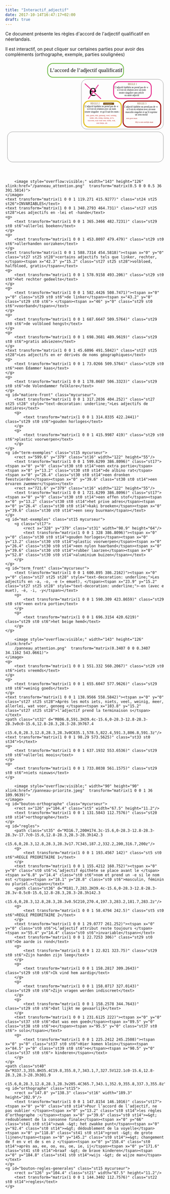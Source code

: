 ```yaml
---
title: "Interactif_adjectif"
date: 2017-10-14T16:47:17+02:00
draft: true
---
```


Ce document présente les règles d'accord de l'adjectif qualificatif en néerlandais.

Il est interactif, on peut cliquer sur certaines parties pour avoir des compléments (orthographe, exemple, parties soulignées)

<!--more-->

<div>
<?xml version="1.0" encoding="utf-8"?>
<!-- Generator: Adobe Illustrator 21.1.0, SVG Export Plug-In . SVG Version: 6.00 Build 0)  -->
<svg version="1.1" xmlns="http://www.w3.org/2000/svg" xmlns:xlink="http://www.w3.org/1999/xlink" x="0px" y="0px"
	 viewBox="0 0 841.9 595.3" style="enable-background:new 0 0 841.9 595.3;" xml:space="preserve">
<style type="text/css">
	.st0{font-family:'MyriadPro-Regular';}
	.st1{font-size:29px;}
	.st2{fill:none;stroke:#5DB130;stroke-width:3.42;stroke-miterlimit:10;}
	.st3{fill:none;stroke:#8B3E90;stroke-width:0.9707;stroke-miterlimit:10;}
	.st4{fill:none;stroke:#E52085;stroke-width:4.3645;stroke-miterlimit:10;}
	.st5{fill:#774D11;}
	.st6{font-size:12px;}
	.st7{fill:none;stroke:#A21916;stroke-width:5.4216;stroke-miterlimit:10;}
	.st8{fill:none;stroke:#E3BE24;stroke-width:5.4216;stroke-miterlimit:10;}
	.st9{font-size:12.1169px;}
	.st10{fill:none;stroke:#000000;stroke-width:0.6798;stroke-miterlimit:10;}
	.st11{font-size:88.1415px;}
	.st12{fill:none;stroke:#E52085;stroke-width:4;stroke-miterlimit:10;}
	.st13{fill:#A21916;}
	.st14{font-size:11px;}
	.st15{display:none;}
	.st16{display:inline;fill:none;}
	.st17{display:inline;}
	.st18{fill:#0EA041;}
	.st19{fill:#B92218;}
	.st20{fill:#EFEECE;}
	.st21{display:inline;fill:#774D11;}
	.st22{display:inline;fill:#EFEECE;}
	.st23{fill:none;stroke:#000000;stroke-width:0.7302;stroke-miterlimit:10;}
	.st24{fill:#E51539;}
	.st25{font-family:'MarkerFelt-Wide';}
	.st26{font-size:27.1459px;}
	.st27{fill:#284294;}
	.st28{font-size:12.6695px;}
	.st29{fill:#338835;}
	.st30{fill:#1E7D34;}
	.st31{fill:none;}
	.st32{fill:none;stroke:#000000;stroke-width:0.4361;stroke-miterlimit:10;}
	.st33{fill:#E21348;}
	.st34{font-size:29.25px;}
	.st35{fill:none;stroke:#426FB5;stroke-width:4;stroke-miterlimit:10;}
	.st36{fill:none;stroke:#338835;stroke-width:4;stroke-miterlimit:10;}
	.st37{fill:#426FB5;}
	.st38{fill:#D21E3C;}
	.st39{fill:#C4204B;}
	.st40{fill:none;stroke:#000000;stroke-width:0.663;stroke-miterlimit:10;}
	.st41{fill:#015D33;}
	.mycurseur{cursor:pointer;}
</style>
<g id="titre">
	<text transform="matrix(1 0 0 1 235.6446 54.8751)" class="st0 st1">L’accord de l’adjectif qualificatif</text>
	<path class="st2" d="M596.6,83.2H251.7c-15.6,0-28.3-12.8-28.3-28.3V38.3c0-15.6,12.8-28.3,28.3-28.3h344.9
		c15.6,0,28.3,12.8,28.3,28.3v16.5C624.9,70.4,612.2,83.2,596.6,83.2z"/>
	<ellipse class="st3" cx="736.3" cy="634.4" rx="11" ry="8.8"/>
</g>
<g id="sans-e">
	<path class="st4" d="M742.7,194.6H600.4c-15.6,0-28.3-12.8-28.3-28.3v-31.9c0-15.6,12.8-28.3,28.3-28.3h142.3
		c15.6,0,28.3,12.8,28.3,28.3v31.9C771,181.8,758.3,194.6,742.7,194.6z"/>
	<g>
		<text transform="matrix(1 0 0 1 647.5669 123.2913)" class="st5 st0 st6">REGLE  1</text>
	</g>
	<text transform="matrix(1 0 0 1 577.3224 139.4921)"><tspan x="0" y="0" class="st0 st6">L’adjectif épithète ne prend pas de -e</tspan><tspan x="13.3" y="14.4" class="st0 st6">si il est en relation avec un nom </tspan><tspan x="23.2" y="28.8" class="st0 st6">neutre singulier sans article </tspan><tspan x="51.9" y="43.2" class="st0 st6">ou autre adjectif</tspan></text>
	<path class="st7" d="M792.7,344.8H650.4c-15.6,0-28.3-12.8-28.3-28.3v-80c0-15.6,12.8-28.3,28.3-28.3h142.3
		c15.6,0,28.3,12.8,28.3,28.3v80C821,332,808.3,344.8,792.7,344.8z"/>
	<g>
		<text transform="matrix(1 0 0 1 697.5669 225.3489)" class="st5 st0 st6">REGLE  3</text>
	</g>
	<text transform="matrix(1 0 0 1 627.3224 241.5497)"><tspan x="0" y="0" class="st0 st6">L’adjectif épithète ne prend pas de -e</tspan><tspan x="13.3" y="14.4" class="st0 st6">si il est en relation avec un nom </tspan><tspan x="7.4" y="28.8" class="st0 st6">masculin singulier et qu’il exprime</tspan><tspan x="57.9" y="43.2" class="st0 st6">un sens moral</tspan></text>
	<path class="st8" d="M584.7,344.8H442.4c-15.6,0-28.3-12.8-28.3-28.3v-80c0-15.6,12.8-28.3,28.3-28.3h142.3
		c15.6,0,28.3,12.8,28.3,28.3v80C613,332,600.3,344.8,584.7,344.8z"/>
	<g>
		<text transform="matrix(0.9904 0 0 1 450.246 225.5171)" class="st5 st0 st9">REGLE  2</text>
	</g>
	<path class="st10" d="M806.8,355.8H430.3c-15.6,0-28.3-12.8-28.3-28.3V122.1c0-15.6,12.8-28.3,28.3-28.3h376.4
		c15.6,0,28.3,12.8,28.3,28.3v205.4C835.1,343.1,822.4,355.8,806.8,355.8z"/>
	<text transform="matrix(1 0 0 1 442.6747 179.5937)" class="st0 st11">e</text>
	<line class="st12" x1="420" y1="116.5" x2="505.2" y2="196.5"/>
	<line class="st12" x1="491.9" y1="123" x2="438.3" y2="196.5"/>
	<g>
		<text transform="matrix(1 0 0 1 639.1173 302.1024)" class="st13 st0 st14">een grot man</text>
	</g>
	<text transform="matrix(1 0 0 1 686.5256 322)" class="st13 st0 st14">Hij is een eerlijk man</text>
	<g id="regle2-exemple" class="st15">
		<rect x="425.1" y="234.8" class="st16" width="175.2" height="93.7"/>
		<text transform="matrix(1 0 0 1 425.0691 242.5967)" class="st17"><tspan x="0" y="0" class="st18 st0 st14">Hij woont in een oud huis</tspan><tspan x="0" y="13.2" class="st18 st0 st14">Er is geen vers vlees vandaag</tspan><tspan x="0" y="26.4" class="st18 st0 st14">Zij heef genoeg buitelands geld</tspan><tspan x="0" y="39.6" class="st18 st0 st14">Ieder braaf kind krijgt een beloning</tspan><tspan x="0" y="52.8" class="st18 st0 st14">Is er enig nieuw element in dit dossier</tspan><tspan x="0" y="66" class="st18 st0 st14">Wat een leker bier</tspan><tspan x="0" y="79.2" class="st18 st0 st14">Welk positief resultaat levert dat op ?</tspan></text>
	</g>
	<g id="regle2-texte">
		<text transform="matrix(0.9904 0 0 1 419.3228 240.1587)"><tspan x="0" y="0" class="st0 st9">L’adjectif épithète ne prend pas de -e</tspan><tspan x="13.4" y="14.5" class="st0 st9">si il est en relation avec un nom </tspan><tspan x="0.1" y="29.1" class="st0 st9">neutre singulier</tspan><tspan x="79.7" y="29.1" class="st0 st9"> </tspan><tspan x="82.5" y="29.1" class="st0 st9">et qu’il suit les mots :</tspan></text>
		<g>
			<text transform="matrix(1 0 0 1 427.5226 287.4016)"><tspan x="0" y="0" class="st19 st0 st14">een, geen, één, genoeg, veel, weinig,</tspan><tspan x="18.5" y="13.2" class="st19 st0 st14">ieder, elk, einig, menig, zo’n, </tspan><tspan x="7.6" y="26.4" class="st19 st0 st14">wat een, wat voor een, welk, wat, </tspan><tspan x="54.2" y="39.6" class="st19 st0 st14">een betje, als</tspan></text>
		</g>
	</g>
	<g id="Bouton-exemple-regle2" class="mycurseur">
		<rect x="517.3" y="216.4" class="st5" width="56.8" height="11.2"/>
		<text transform="matrix(1 0 0 1 522.8756 224.7491)" class="st20 st0 st14">exemples</text>
	</g>
	<g id="Bouton-texte-regle2" class="st15 mycurseur">
		<rect x="517.3" y="216.4" class="st21" width="56.8" height="11.2"/>
		<text transform="matrix(1 0 0 1 534.7811 224.7937)" class="st22 st0 st14">regle</text>
	</g>
</g>
<g id="invariable">
	<path class="st23" d="M806.8,528.9H39.4c-15.6,0-28.3-12.8-28.3-28.3V398.3c0-15.6,12.8-28.3,28.3-28.3h767.4
		c15.6,0,28.3,12.8,28.3,28.3v102.3C835.1,516.2,822.4,528.9,806.8,528.9z"/>
	
		<image style="overflow:visible;" width="143" height="126" xlink:href="/panneau_attention.png"  transform="matrix(0.5 0 0 0.5 36 391.5814)">
	</image>
	<text transform="matrix(1 0 0 1 119.271 415.9277)" class="st24 st25 st26">INVARIABLES</text>
	<text transform="matrix(1 0 0 1 348.2793 464.731)" class="st27 st25 st28">Les adjectifs en -lei et -hande</text>
	<g>
		<text transform="matrix(1 0 0 1 365.3466 482.7231)" class="st29 st0 st6">allerlei boeken</text>
	</g>
	<g>
		<text transform="matrix(1 0 0 1 453.8097 479.479)" class="st29 st0 st6">allerhanden oorzaken</text>
	</g>
	<text transform="matrix(1 0 0 1 588.7314 454.5818)"><tspan x="0" y="0" class="st27 st25 st28">certains adjectifs tels que linker, rechter, </tspan><tspan x="42.3" y="15.2" class="st27 st25 st28">volbloed, halfbloed, gratis</tspan></text>
	<g>
		<text transform="matrix(1 0 0 1 578.9158 493.206)" class="st29 st0 st6">het rechter gedeelte</text>
	</g>
	<g>
		<text transform="matrix(1 0 0 1 582.4426 508.7471)"><tspan x="0" y="0" class="st29 st0 st6">de linker</tspan><tspan x="43.2" y="0" class="st29 st0 st6"> </tspan><tspan x="46" y="0" class="st29 st0 st6">voorband</tspan></text>
	</g>
	<g>
		<text transform="matrix(1 0 0 1 687.6647 509.5764)" class="st29 st0 st6">de volbloed hengst</text>
	</g>
	<g>
		<text transform="matrix(1 0 0 1 698.3681 489.9619)" class="st29 st0 st6">gratis adviezen</text>
	</g>
	<text transform="matrix(1 0 0 1 45.6096 491.5842)" class="st27 st25 st28">Les adjectifs en er dérivés de noms géographiques</text>
	<g>
		<text transform="matrix(1 0 0 1 73.0266 509.5764)" class="st29 st0 st6">een Edammer kaas</text>
	</g>
	<g>
		<text transform="matrix(1 0 0 1 178.0687 506.3323)" class="st29 st0 st6">de Volendammer folklore</text>
	</g>
	<g id="matiere-front" class="mycurseur">
		<text transform="matrix(1 0 0 1 317.2036 404.252)" class="st27 st25 st28" style="text-decoration: underline;">Les adjectifs de matières</text>
		<g>
			<text transform="matrix(1 0 0 1 314.8335 422.2441)" class="st29 st0 st6">gouden horloges</text>
		</g>
		<g>
			<text transform="matrix(1 0 0 1 415.9987 419)" class="st29 st0 st6">plastic voorwerpen</text>
		</g>
	</g>
	<g id="term-exemples" class="st15 mycurseur">
		<rect x="599.6" y="379" class="st16" width="122" height="55"/>
		<text transform="matrix(1 0 0 1 599.6299 386.8096)" class="st17"><tspan x="0" y="0" class="st30 st0 st14">een extra portie</tspan><tspan x="0" y="13.2" class="st30 st0 st14">de albino rat</tspan><tspan x="0" y="26.4" class="st30 st0 st14">een dronken feestvierder</tspan><tspan x="0" y="39.6" class="st30 st0 st14">een ervaren zwemmer</tspan></text>
		<rect x="721.6" y="379" class="st16" width="122" height="55"/>
		<text transform="matrix(1 0 0 1 721.6299 386.8096)" class="st17"><tspan x="0" y="0" class="st30 st0 st14">een effen stof</tspan><tspan x="0" y="13.2" class="st30 st0 st14">het prive adres</tspan><tspan x="0" y="26.4" class="st30 st0 st14">kaki broeken</tspan><tspan x="0" y="39.6" class="st30 st0 st14">een sexy buurman</tspan></text>
	</g>
	<g id="mat-exemples" class="st15 mycurseur">
		<g class="st17">
			<rect x="328" y="379" class="st31" width="98.9" height="64"/>
			<text transform="matrix(1 0 0 1 328 386.8096)"><tspan x="0" y="0" class="st30 st0 st14">gouden horloges</tspan><tspan x="0" y="13.2" class="st30 st0 st14">plastic voorwerpen</tspan><tspan x="0" y="26.4" class="st30 st0 st14">een nylon haarband</tspan><tspan x="0" y="39.6" class="st30 st0 st14">rubber laarzen</tspan><tspan x="0" y="52.8" class="st30 st0 st14">aluminium buizen</tspan></text>
		</g>
	</g>
	<g id="term_front" class="mycurseur">
		<text transform="matrix(1 0 0 1 600.895 386.2162)"><tspan x="0" y="0" class="st27 st25 st28" style="text-decoration: underline;">Les adjectifs en -a, -o, -e (= emuet), </tspan><tspan x="23.9" y="15.2" class="st27 st25 st28" style="text-decoration: underline;">-en (avec e muet), -é, -i, -y</tspan></text>
		<g>
			<text transform="matrix(1 0 0 1 590.309 423.8659)" class="st29 st0 st6">een extra portie</text>
		</g>
		<g>
			<text transform="matrix(1 0 0 1 696.3154 420.6219)" class="st29 st0 st6">het beige hemd</text>
		</g>
	</g>
</g>
<g id="avec-s">
	
		<image style="overflow:visible;" width="143" height="126" xlink:href="
		/panneau_attention.png"  transform="matrix(0.3407 0 0 0.3407 34.1162 543.0661)">
	</image>
	<g>
		<text transform="matrix(1 0 0 1 551.332 560.2067)" class="st29 st0 st6">iets vreemds</text>
	</g>
	<g>
		<text transform="matrix(1 0 0 1 655.6047 577.9626)" class="st29 st0 st6">weinig goeds</text>
	</g>
	<text transform="matrix(1 0 0 1 138.9566 558.5842)"><tspan x="0" y="0" class="st27 st25 st28">Après les mots iets, niets, veel, weinig, meer, allerlei, wat voor, genoeg </tspan><tspan x="103.8" y="15.2" class="st27 st25 st28">l’adjectif prend la terminaison s</tspan></text>
	<path class="st32" d="M806.8,591.3H39.4c-15.6,0-28.3-12.8-28.3-28.3v0c0-15.6,12.8-28.3,28.3-28.3h767.4
		c15.6,0,28.3,12.8,28.3,28.3v0C835.1,578.5,822.4,591.3,806.8,591.3z"/>
	<text transform="matrix(1 0 0 1 98.29 573.5625)" class="st33 st0 st34">S</text>
	<g>
		<text transform="matrix(1 0 0 1 637.1932 553.6536)" class="st29 st0 st6">allerlei moois</text>
	</g>
	<g>
		<text transform="matrix(1 0 0 1 733.8038 561.1575)" class="st29 st0 st6">niets nieuws</text>
	</g>
</g>
<g id="general">
	
		<image style="overflow:visible;" width="90" height="90" xlink:href="/panneau-priorite.jpeg"  transform="matrix(1 0 0 1 36 109.9639)">
	</image>
	<g id="bouton-orthographe" class="mycurseur">
		<rect x="126" y="104.4" class="st5" width="67.5" height="11.2"/>
		<text transform="matrix(1 0 0 1 131.5843 112.7576)" class="st20 st0 st14">orthographe</text>
	</g>
	<g id="regles">
		<path class="st35" d="M316.7,200H174.3c-15.6,0-28.3-12.8-28.3-28.3v-17.7c0-15.6,12.8-28.3,28.3-28.3h142.3
			c15.6,0,28.3,12.8,28.3,28.3v17.7C345,187.2,332.2,200,316.7,200z"/>
		<g>
			<text transform="matrix(1 0 0 1 193.4567 142)" class="st5 st0 st6">REGLE PRIORITAIRE 1</text>
		</g>
		<text transform="matrix(1 0 0 1 155.4212 160.752)"><tspan x="0" y="0" class="st0 st6">L’adjectif épithète se place avant le </tspan><tspan x="6.8" y="14.4" class="st0 st6">nom et prend un -e si le nom est </tspan><tspan x="18.1" y="28.8" class="st0 st6">masculin, féminin ou pluriel.</tspan></text>
		<path class="st36" d="M181.7,283.2H39.4c-15.6,0-28.3-12.8-28.3-28.3v-0.5c0-15.6,12.8-28.3,28.3-28.3h142.3
			c15.6,0,28.3,12.8,28.3,28.3v0.5C210,270.4,197.3,283.2,181.7,283.2z"/>
		<g>
			<text transform="matrix(1 0 0 1 58.4794 242.5)" class="st5 st0 st6">REGLE PRIORITAIRE 2</text>
		</g>
		<text transform="matrix(1 0 0 1 29.0777 261.252)"><tspan x="0" y="0" class="st0 st6">L’adjectif attribut reste toujours </tspan><tspan x="55.4" y="14.4" class="st0 st6">invariable</tspan></text>
		<text transform="matrix(1 0 0 1 22.7253 306)" class="st29 st0 st6">De aarde is rond</text>
		<g>
			<text transform="matrix(1 0 0 1 22.821 323.75)" class="st29 st0 st6">Zijn handen zijn leeg</text>
		</g>
		<g>
			<text transform="matrix(1 0 0 1 158.2817 309.2643)" class="st29 st0 st6">Ik vind hem aardig</text>
		</g>
		<g>
			<text transform="matrix(1 0 0 1 158.0717 327.0143)" class="st29 st0 st6">Zijn vragen werden indiscreet</text>
		</g>
		<g>
			<text transform="matrix(1 0 0 1 158.2578 344.7643)" class="st29 st0 st6">Dat lijkt me gevaarlijk</text>
		</g>
		<text transform="matrix(1 0 0 1 231.6125 222)"><tspan x="0" y="0" class="st37 st0 st6">Dat was een goed</tspan><tspan x="89.5" y="0" class="st38 st0 st6">e</tspan><tspan x="95.5" y="0" class="st37 st0 st6"> solo</tspan></text>
		<g>
			<text transform="matrix(1 0 0 1 225.2412 245.2508)"><tspan x="0" y="0" class="st37 st0 st6">Hier komen klein</tspan><tspan x="84.5" y="0" class="st39 st0 st6">e</tspan><tspan x="90.5" y="0" class="st37 st0 st6"> kinderen</tspan></text>
		</g>
	</g>
	<path class="st40" d="M337.3,355.8H35.4C19.8,355.8,7,343.1,7,327.5V122.1c0-15.6,12.8-28.3,28.3-28.3h301.9
		c15.6,0,28.3,12.8,28.3,28.3v205.4C365.7,343.1,352.9,355.8,337.3,355.8z"/>
	<g id="orthographe" class="st15">
		<rect x="147.8" y="138.3" class="st16" width="189.3" height="202.9"/>
		<text transform="matrix(1 0 0 1 147.8154 146.1016)" class="st17"><tspan x="0" y="0" class="st0 st14">Pour l’accord de l’adjectif, ne pas oublier </tspan><tspan x="0" y="13.2" class="st0 st14">les règles d’orthographe :</tspan><tspan x="0" y="39.6" class="st0 st14">=&gt; redoublement de la consonne finale</tspan><tspan x="0" y="66" class="st41 st0 st14">zwak -&gt; het zwakke punt</tspan><tspan x="0" y="92.4" class="st0 st14">=&gt; dédoublement de la voyelle</tspan><tspan x="0" y="118.8" class="st41 st0 st14">groot -&gt; de grote lijnen</tspan><tspan x="0" y="145.2" class="st0 st14">=&gt; changement de f en v et de s en z </tspan><tspan x="0" y="158.4" class="st0 st14">après aa, ee, oo, eu, oe, ie, ij</tspan><tspan x="0" y="171.6" class="st41 st0 st14">braaf -&gt; de brave kinderen</tspan><tspan x="0" y="184.8" class="st41 st0 st14">wijs -&gt; de wijze man</tspan></text>
	</g>
	<g id="bouton-regles-generales" class="st15 mycurseur">
		<rect x="126" y="104.4" class="st21" width="67.5" height="11.2"/>
		<text transform="matrix(1 0 0 1 144.3402 112.7576)" class="st22 st0 st14">regles</text>
	</g>
</g>
</svg>
</div>
